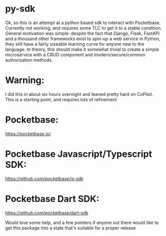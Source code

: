 # py-sdk

Ok, so this is an attempt at a python based sdk to interact with Pocketbase.
Currently not working, and requires some TLC to get it to a stable condition.
General motivation was simple: despite the fact that Django, Flask, FastAPI
and a thousand other frameworks exist to spin-up a web service in Python,
they still have a fairly sizeable learning curve for anyone new to the language.
In theory, this should make it somewhat trivial to create a simple microservice with
a CRUD component and modern/secure/common authorization methods.

# Warning:
I did this in about six hours overnight and leaned pretty hard on CoPilot.
This is a starting point, and requires lots of refinement

# Pocketbase:
https://pocketbase.io/

# Pocketbase Javascript/Typescript SDK:
https://github.com/pocketbase/js-sdk

# Pocketbase Dart SDK:
https://github.com/pocketbase/dart-sdk

Would love some help, and a few pointers if anyone out there would like to get this
package into a state that's suitable for a proper release
